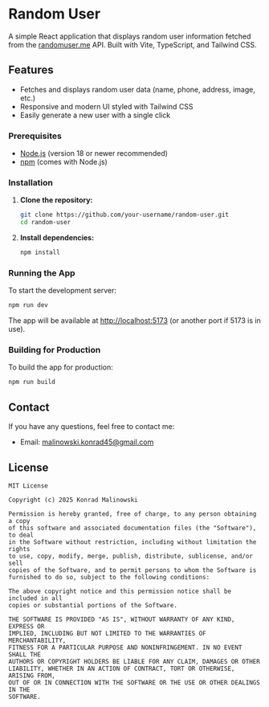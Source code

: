 # Random User

A simple React application that displays random user information fetched from the [randomuser.me](https://randomuser.me/) API. Built with Vite, TypeScript, and Tailwind CSS.

## Features

- Fetches and displays random user data (name, phone, address, image, etc.)
- Responsive and modern UI styled with Tailwind CSS
- Easily generate a new user with a single click

### Prerequisites

- [Node.js](https://nodejs.org/) (version 18 or newer recommended)
- [npm](https://www.npmjs.com/) (comes with Node.js)

### Installation

1. **Clone the repository:**

   ```sh
   git clone https://github.com/your-username/random-user.git
   cd random-user
   ```

2. **Install dependencies:**
   ```sh
   npm install
   ```

### Running the App

To start the development server:

```sh
npm run dev
```

The app will be available at [http://localhost:5173](http://localhost:5173) (or another port if 5173 is in use).

### Building for Production

To build the app for production:

```sh
npm run build
```




## Contact

If you have any questions, feel free to contact me:

- Email: [malinowski.konrad45@gmail.com](malinowski.konrad45@gmail.com)



## License

```
MIT License

Copyright (c) 2025 Konrad Malinowski

Permission is hereby granted, free of charge, to any person obtaining a copy
of this software and associated documentation files (the "Software"), to deal
in the Software without restriction, including without limitation the rights
to use, copy, modify, merge, publish, distribute, sublicense, and/or sell
copies of the Software, and to permit persons to whom the Software is
furnished to do so, subject to the following conditions:

The above copyright notice and this permission notice shall be included in all
copies or substantial portions of the Software.

THE SOFTWARE IS PROVIDED "AS IS", WITHOUT WARRANTY OF ANY KIND, EXPRESS OR
IMPLIED, INCLUDING BUT NOT LIMITED TO THE WARRANTIES OF MERCHANTABILITY,
FITNESS FOR A PARTICULAR PURPOSE AND NONINFRINGEMENT. IN NO EVENT SHALL THE
AUTHORS OR COPYRIGHT HOLDERS BE LIABLE FOR ANY CLAIM, DAMAGES OR OTHER
LIABILITY, WHETHER IN AN ACTION OF CONTRACT, TORT OR OTHERWISE, ARISING FROM,
OUT OF OR IN CONNECTION WITH THE SOFTWARE OR THE USE OR OTHER DEALINGS IN THE
SOFTWARE.
```
